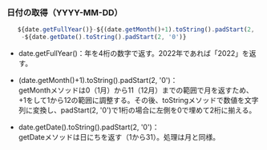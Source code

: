 ### 日付の取得（YYYY-MM-DD）
```js
   ${date.getFullYear()}-${(date.getMonth()+1).toString().padStart(2, '0')}
    -${date.getDate().toString().padStart(2, '0')}
```

* date.getFullYear()：年を4桁の数字で返す。2022年であれば「2022」を返す。

* (date.getMonth()+1).toString().padStart(2, '0')：  
  getMonthメソッドは0（1月）から11（12月）までの範囲で月を返すため、+1をして1から12の範囲に調整する。その後、toStringメソッドで数値を文字列に変換し、padStart(2, '0')で1桁の場合に左側を0で埋めて2桁に揃える。

* date.getDate().toString().padStart(2, '0')：  
  getDateメソッドは日にちを返す（1から31）。処理は月と同様。
